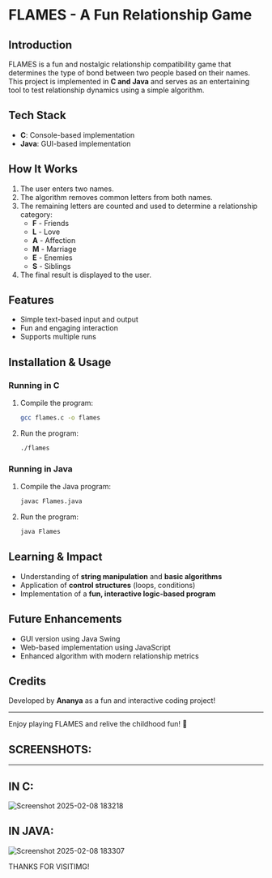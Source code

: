 # FLAMES - A Fun Relationship Game

## Introduction
FLAMES is a fun and nostalgic relationship compatibility game that determines the type of bond between two people based on their names. This project is implemented in **C and Java** and serves as an entertaining tool to test relationship dynamics using a simple algorithm.

## Tech Stack
- **C**: Console-based implementation
- **Java**: GUI-based implementation

## How It Works
1. The user enters two names.
2. The algorithm removes common letters from both names.
3. The remaining letters are counted and used to determine a relationship category:
   - **F** - Friends
   - **L** - Love
   - **A** - Affection
   - **M** - Marriage
   - **E** - Enemies
   - **S** - Siblings
4. The final result is displayed to the user.

##  Features
- Simple text-based input and output
- Fun and engaging interaction
- Supports multiple runs

##  Installation & Usage
### Running in C
1. Compile the program:
   ```bash
   gcc flames.c -o flames
   ```
2. Run the program:
   ```bash
   ./flames
   ```

### Running in Java
1. Compile the Java program:
   ```bash
   javac Flames.java
   ```
2. Run the program:
   ```bash
   java Flames
   ```

##  Learning & Impact
- Understanding of **string manipulation** and **basic algorithms**
- Application of **control structures** (loops, conditions)
- Implementation of a **fun, interactive logic-based program**

##  Future Enhancements
- GUI version using Java Swing
- Web-based implementation using JavaScript
- Enhanced algorithm with modern relationship metrics

##  Credits
Developed by **Ananya** as a fun and interactive coding project!

---
Enjoy playing FLAMES and relive the childhood fun! 🎉
## SCREENSHOTS:
---
## IN C:
![Screenshot 2025-02-08 183218](https://github.com/user-attachments/assets/639b2e8d-ce8d-4e95-8b72-136f29623c6d)

## IN JAVA:
![Screenshot 2025-02-08 183307](https://github.com/user-attachments/assets/ce10f7f4-cb89-4865-822e-0c4b82e8967f)

THANKS FOR VISITIMG!
